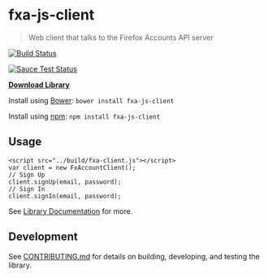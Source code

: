 fxa-js-client
=======

> Web client that talks to the Firefox Accounts API server

[![Build Status](https://travis-ci.org/mozilla/fxa-js-client.svg?branch=master)](https://travis-ci.org/mozilla/fxa-js-client)

[![Sauce Test Status](https://saucelabs.com/browser-matrix/fxa-client.svg)](https://saucelabs.com/u/fxa-client)


[__Download Library__](https://github.com/mozilla/fxa-js-client/releases)

Install using [Bower](http://bower.io/): `bower install fxa-js-client`

Install using [npm](http://npmjs.org/): `npm install fxa-js-client`

## Usage

```
<script src="../build/fxa-client.js"></script>
var client = new FxAccountClient();
// Sign Up
client.signUp(email, password);
// Sign In
client.signIn(email, password);
```

See [Library Documentation](http://mozilla.github.io/fxa-js-client/classes/FxAccountClient.html) for more.


## Development

See [CONTRIBUTING.md](CONTRIBUTING.md) for details on building, developing, and testing the library.
